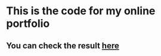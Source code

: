 # This is the code for my online portfolio
## You can check the result [here](https://borislav-k.github.io)